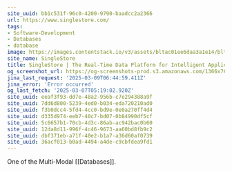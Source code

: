 ```yaml
---
site_uuid: bb1c531f-96c0-4200-9790-baadcc2a2366
url: https://www.singlestore.com/
tags:
- Software-Development
- Databases
- database
image: https://images.contentstack.io/v3/assets/bltac01ee6daa3a1e14/blt65460a223657f85f/661047721952f027eefc0104/img_primary_opengraph_(1).png
site_name: SingleStore
title: SingleStore | The Real-Time Data Platform for Intelligent Applications
og_screenshot_url: https://og-screenshots-prod.s3.amazonaws.com/1366x768/80/false/2d238e31187dd06a0fbe1c477af1007f580d954c638cd97a64e11f4e2271d69b.jpeg
jina_last_request: '2025-03-09T06:44:59.411Z'
jina_error: 'Error occurred'
og_last_fetch: '2025-03-07T05:19:02.920Z'
site_uuid: eeaf3f93-dd7e-48a2-956b-c7e294388a9f
site_uuid: 7dd6d800-5239-4ed0-b034-eda720210ad0
site_uuid: f3b0dcc4-5fd4-4cc0-bd9e-0e0a270ff4d4
site_uuid: d335d974-eeb7-40c7-bd07-0b84990df5cf
site_uuid: 5c6657b1-70cb-4d3c-86ab-ac942bac0b60
site_uuid: 12da8d11-996f-4c46-9673-aa60bd8fb9c2
site_uuid: dbf371eb-a71f-40e2-b1a7-a36d60af0739
site_uuid: 36acf013-b0ad-4494-a4de-c9cbfdea9fd1
---
```

One of the Multi-Modal [[Databases]].


